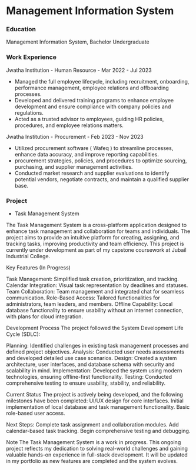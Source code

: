 # Management Information System

### Education
Management Information System, Bachelor Undergraduate

### Work Experience
Jwatha Institution - Human Resource - Mar 2022 - Jul 2023
- Managed the full employee lifecycle, including recruitment, onboarding, performance management, employee relations and offboarding processes.
- Developed and delivered training programs to enhance employee development and ensure compliance with company policies and regulations.
- Acted as a trusted advisor to employees, guiding HR policies, procedures, and employee relations matters.

Jwatha Institution - Procurement - Feb 2023 - Nov 2023
- Utilized procurement software ( Wafeq ) to streamline processes, enhance data accuracy, and improve reporting capabilities.
- procurement strategies, policies, and procedures to optimize sourcing, purchasing, and supplier management activities.
- Conducted market research and supplier evaluations to identify potential vendors, negotiate contracts, and maintain a qualified supplier base.

### Project
- Task Management System

The Task Management System is a cross-platform application designed to enhance task management and collaboration for teams and individuals. The project aims to provide an intuitive platform for creating, assigning, and tracking tasks, improving productivity and team efficiency. This project is currently under development as part of my capstone coursework at Jubail Industrial College.

Key Features (In Progress)

Task Management: Simplified task creation, prioritization, and tracking.
Calendar Integration: Visual task representation by deadlines and statuses.
Team Collaboration: Team management and integrated chat for seamless communication.
Role-Based Access: Tailored functionalities for administrators, team leaders, and members.
Offline Capability: Local database functionality to ensure usability without an internet connection, with plans for cloud integration.

Development Process The project followed the System Development Life Cycle (SDLC):

Planning: Identified challenges in existing task management processes and defined project objectives.
Analysis: Conducted user needs assessments and developed detailed use case scenarios.
Design: Created a system architecture, user interfaces, and database schema with security and scalability in mind.
Implementation: Developed the system using modern technologies, ensuring offline-first functionality.
Testing: Conducted comprehensive testing to ensure usability, stability, and reliability.

Current Status
The project is actively being developed, and the following milestones have been completed:
UI/UX design for core interfaces.
Initial implementation of local database and task management functionality.
Basic role-based user access.

Next Steps:
Complete task assignment and collaboration modules.
Add calendar-based task tracking.
Begin comprehensive testing and debugging.

Note
The Task Management System is a work in progress. This ongoing project reflects my dedication to solving real-world challenges and gaining valuable hands-on experience in full-stack development. It will be updated in my portfolio as new features are completed and the system evolves.
